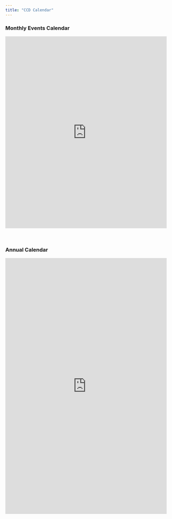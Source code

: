 ```yaml
---
title: "CCD Calendar"
---
```


<div>
    <h3>Monthly Events Calendar</h3>
    <div class="container">
        <iframe class="responsive-iframe" src="https://calendar.google.com/calendar/embed?src=c_58ad3ab7313e894def101c6a623ad0ca167d12e96eee51c7c2eecec458672379%40group.calendar.google.com&ctz=America%2FLos_Angeles" width="100%" height="600" style="border: 0" frameborder="0"></iframe>
    </div>
    <br> <br>
    <h3>Annual Calendar</h3>
    <div class="container">
        <iframe class="responsive-iframe" src="https://drive.google.com/file/d/1VO-YwsI_vf5WddZP_nYJvIo9xnt6_CLf/preview" width="100%" height="800" style="border: 0" frameborder="0" ></iframe>
    </div>
</div>
